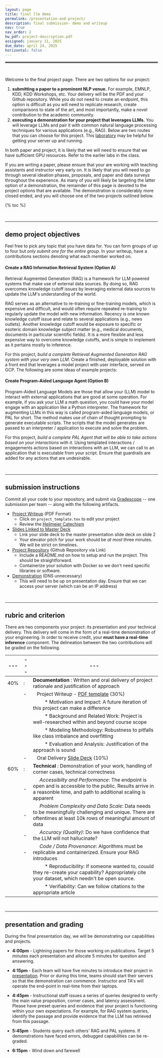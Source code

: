 ```yaml
---
layout: page
title: final llm demo 
permalink: /presentation-and-project/
description: final submission- demo and writeup
nav: true
nav_order: 2
hw_pdf: project-description.pdf
assigned: january 11, 2025
due_date: april 24, 2025
horizontal: false
---
```


<hr style="border:2px solid gray">

<br>

Welcome to the final project page. There are two options for our project: 

1. **submitting a paper to a prominent NLP venue.** For example, EMNLP, KDD, KDD Workshops, etc. Your delivery will be the PDF and your Github repository. While you do not need to create an endpoint, this option is difficult as you will need to replicate research, create comparisons to state of the art, and most importantly, make a novel contribution to the academic community.
2. **executing a demonstration for your project that leverages LLMs.** You will leverage LLMs and pair it with common natural language processing techniques for various applications (e.g., RAG). Below are two routes that you can choose for this project. This [laboratory](https://docs.google.com/presentation/d/1HcLInp203By38I5YYN5cABtHHh-p62zt) may be helpful for getting your server up and running.

In both paper and project, it is likely that we will need to ensure that we have sufficient GPU resources. Refer to the earlier labs in the class. 

If you are writing a paper, please ensure that your are working with teaching assistants and instructor very early on. It is likely that you will need to go through several ideation phases, proposals, and paper and data surveys throughout the experience. As many of you will likely be targeting the latter option of a demonstration, the remainder of this page is devoted to the project options that are available. The demonstration is considerably more closed ended, and you will choose one of the two projects outlined below. 

{% toc %}

<br>

-----
## demo project objectives

Feel free to pick any topic that you have data for. You can form groups of up to four but _only submit one for the entire group_. In your writeup, have a contributions sections denoting what each member worked on. 

#### Create a RAG Information Retrieval System (Option A)

Retrieval Augmented Generation (RAG) is a framework for LLM powered systems that make use of external data sources. By doing so, RAG overcomes knowledge cutoff issues by leveraging external data sources to update the LLM's understanding of the world.

RAG serves as an alternative to re-training or fine-training models, which is expensive and difficult, and would often require repeated re-training to regularly update the model with new information. Recency is one known knowledge cutoff issue and relate to several applications (e.g., news outlets). Another knowledge cutoff would be exposure to specific or esoteric domain knowledge subject matter (e.g., medical documents, documents in particular scientific fields). It is a more flexible and less expensive way to overcome knowledge cutoffs, and is simple to implement as it pertains mostly to inference. 

For this project, *build a complete Retrieval Augmented Generation RAG system with your very own LLM.* Create a finished, deployable solution with a front end that leverages a model project with user interface, served on GCP. The following are some ideas of example projects:

#### Create Program-Aided Language Agent (Option B)

Program-Aided Language Models are those that allow your (LLM) model to interact with external applications that are good at some operation. For example, if you ask your LLM a math question, you could have your model engage with an application like a Python interpreter. The framework for augmenting LLMs in this way is called program-aided language models, or PAL for short. The method makes use of chain of thought prompting to generate executable scripts. The scripts that the model generates are passed to an interpreter / application to execute and solve the problem. 

For this project, *build a complete PAL Agent that will be able to take actions based on your interactions with it.* Using templated interactions / engagements actions based on interactions with an LLM, we can call to an application that is executable from your script. Ensure that guardrails are added for any actions that are undesirable. 

<br>

-----
## submission instructions

Commit all your code to your repository, and submit via [Gradescope](https://www.gradescope.com/) -- one submission per team -- along with the following artifacts. 

* [Project Writeup](https://www.overleaf.com/read/xcjqmczwyrcz#0deb70) (PDF Format)
  - Click on `project_template.tex` to edit your project
  - Review the [Heilmeier Catechism](https://www.darpa.mil/work-with-us/heilmeier-catechism)
* [Slides Linked to Master Deck](https://docs.google.com/presentation/d/1VO-SAmfm3smmDhVn6AkyK-SZTDURDILz9xCFx_0OiAA)
  - Link your slide deck to the master presentation slide deck on slide 2
  - Your elevator pitch for your work should be _at most_ three minutes. We will be strict on timelines.
* [Project Repository](http://www.github.com) (Github Repository via Link)
  - Include a README.md on how to setup and run the project. This should be straightforward.
  - Containerize your solution with Docker so we don't need specific libraries or software.
* [Demonstration](http://streamlit.io) (DNS unnecessary)
  - This will need to be up on presentation day. Ensure that we can access your server (which can be an IP address)

<br>

-----
## rubric and criterion

There are two components your project: its presentation and your technical delivery. This delivery will come in the form of a real-time demonstration of your engineering. In order to receive credit, your **must have a real-time inference** component. The delineation between the two contributions will be graded on the following.

|---|---|---|
|---|---|---|
| 40% | : | __Documentation__ : Written and oral delivery of project rationale and justification of approach
|     | - | &nbsp;&nbsp; Project Writeup - [PDF template](https://www.overleaf.com/project/67d700c6739786050017acaa) (30%)
|     |  | &nbsp;&nbsp;&nbsp;&nbsp;&nbsp;&nbsp;&nbsp;&nbsp;  * Motivation and Impact: A future iteration of this project can make a difference
|     |  | &nbsp;&nbsp;&nbsp;&nbsp;&nbsp;&nbsp;&nbsp;&nbsp;  * Background and Related Work: Project is well-researched within and beyond course scope
|     |  | &nbsp;&nbsp;&nbsp;&nbsp;&nbsp;&nbsp;&nbsp;&nbsp;  * Modeling Methodology: Robustness to pitfalls like class imbalance and overfitting
|     |  | &nbsp;&nbsp;&nbsp;&nbsp;&nbsp;&nbsp;&nbsp;&nbsp;  * Evaluation and Analysis: Justification of the approach is sound
|     | - | &nbsp;&nbsp; Oral Delivery [Slide Deck](https://docs.google.com/presentation/d/1VO-SAmfm3smmDhVn6AkyK-SZTDURDILz9xCFx_0OiAA) (10%)
| 60% | : | __Technical__ : Demonstration of your work, handling of corner cases, technical correctness
|     | - | &nbsp;&nbsp;&nbsp;&nbsp; _Accessibilty and Performance_: The endpoint is open and is accessible to the public. Results arrive in a reasonble time, and path to additional scaling is apparent
|     | - | &nbsp;&nbsp;&nbsp;&nbsp; _Problem Complexity and Data Scale_: Data needs to be meaningfully challenging and unique. There are oftentimes at least 10k rows of meaningful amount of data
|     | - | &nbsp;&nbsp;&nbsp;&nbsp; _Accuracy (Quality)_: Do we have confidence that the LLM will not hallucinate?
|     | - | &nbsp;&nbsp;&nbsp;&nbsp; _Code / Data Provenance_: Algorithms must be replicable and containerized. Ensure your RAG introduces
|     |  | &nbsp;&nbsp;&nbsp;&nbsp;&nbsp;&nbsp;&nbsp;&nbsp; * Reproducibility: If someone wanted to, couuld they re-create your capability? Appropriately cite your dataset, which needn't be open source.
|     |  | &nbsp;&nbsp;&nbsp;&nbsp;&nbsp;&nbsp;&nbsp;&nbsp; * Verifiability: Can we follow citations to the appropriate article

<br>

-----
## presentation and grading

During the final presentation day, we will be demonstrating our capabilities and projects.

* **4:00pm** - Lightning papers for those working on publications. Target 5 minutes each presentation and allocate 5 minutes for question and answering.

* **4:15pm** - Each team will have five minutes to introduce their project in [presentation](https://docs.google.com/presentation/d/1VO-SAmfm3smmDhVn6AkyK-SZTDURDILz9xCFx_0OiAA). Prior or during this time, teams should start their servers so that the demonstration can commence. Instructor and TA's will operate the end-point in real-time from their laptops.

* **4:45pm** - Instructional staff issues a series of queries designed to verify the main value proposition, corner cases, and latency assessment. Please have preset queries and evidence that your project is functioning within your own expectations. For example, for RAG system queries, identify the passage and provide evidence that the LLM has retrieved from this passage.

* **5:45pm** - Students query each others' RAG and PAL systems. If demonstrations have faced errors, debugged capabilities can be re-graded.

* **6:15pm** - Wind down and farewell


<br>




<!--
<br><br><br>
<hr style="border:2px solid gray">
#### project checkpoint
-----
-->


